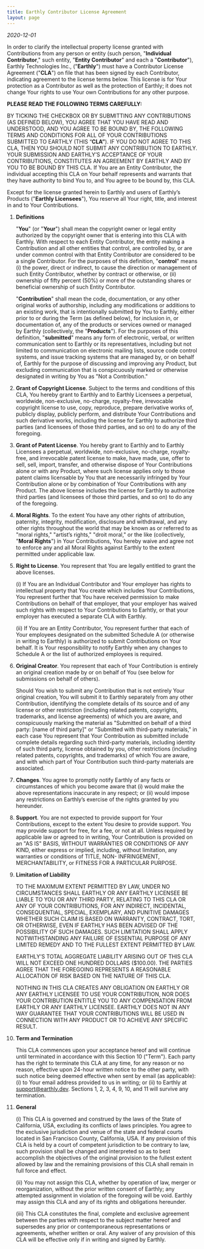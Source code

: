 ```yaml
---
title: Earthly Contributor License Agreement
layout: page
---
```


*2020-12-01*

In order to clarify the intellectual property license granted with Contributions from any person or entity (such person, "**Individual Contributor**," such entity, "**Entity Contributor**" and each a "**Contributor**"), Earthly Technologies Inc., ("**Earthly**") must have a Contributor License Agreement ("**CLA**") on file that has been signed by each Contributor, indicating agreement to the license terms below. This license is for Your protection as a Contributor as well as the protection of Earthly; it does not change Your rights to use Your own Contributions for any other purpose.

**PLEASE READ THE FOLLOWING TERMS CAREFULLY:**

BY TICKING THE CHECKBOX OR BY SUBMITTING ANY CONTRIBUTIONS (AS DEFINED BELOW), YOU AGREE THAT YOU HAVE READ AND UNDERSTOOD, AND YOU AGREE TO BE BOUND BY, THE FOLLOWING TERMS AND CONDITIONS FOR ALL OF YOUR CONTRIBUTIONS SUBMITTED TO EARTHLY (THIS “**CLA”**). IF YOU DO NOT AGREE TO THIS CLA, THEN YOU SHOULD NOT SUBMIT ANY CONTRIBUTION TO EARTHLY. YOUR SUBMISSION AND EARTHLY’S ACCEPTANCE OF YOUR CONTRIBUTIONS, CONSTITUTES AN AGREEMENT BY EARTHLY AND BY YOU TO BE BOUND BY THIS CLA. If You are an Entity Contributor, the individual accepting this CLA on Your behalf represents and warrants that they have authority to bind You to, and You agree to be bound by, this CLA.

Except for the license granted herein to Earthly and users of Earthly’s Products ("**Earthly Licensees**"), You reserve all Your right, title, and interest in and to Your Contributions.

1. **Definitions**

   "**You**" (or "**Your**") shall mean the copyright owner or legal entity authorized by the copyright owner that is entering into this CLA with Earthly. With respect to each Entity Contributor, the entity making a Contribution and all other entities that control, are controlled by, or are under common control with that Entity Contributor are considered to be a single Contributor. For the purposes of this definition, "**control**" means (i) the power, direct or indirect, to cause the direction or management of such Entity Contributor, whether by contract or otherwise, or (ii) ownership of fifty percent (50%) or more of the outstanding shares or beneficial ownership of such Entity Contributor.

   "**Contribution**" shall mean the code, documentation, or any other original works of authorship, including any modifications or additions to an existing work, that is intentionally submitted by You to Earthly, either prior to or during the Term (as defined below), for inclusion in, or documentation of, any of the products or services owned or managed by Earthly (collectively, the "**Products**"). For the purposes of this definition, "**submitted**" means any form of electronic, verbal, or written communication sent to Earthly or its representatives, including but not limited to communication on electronic mailing lists, source code control systems, and issue tracking systems that are managed by, or on behalf of, Earthly for the purpose of discussing and improving any Product, but excluding communication that is conspicuously marked or otherwise designated in writing by You as "Not a Contribution."

2. **Grant of Copyright License**. Subject to the terms and conditions of this CLA, You hereby grant to Earthly and to Earthly Licensees a perpetual, worldwide, non-exclusive, no-charge, royalty-free, irrevocable copyright license to use, copy, reproduce, prepare derivative works of, publicly display, publicly perform, and distribute Your Contributions and such derivative works, including the license for Earthly to authorize third parties (and licensees of those third parties, and so on) to do any of the foregoing.

3. **Grant of Patent License**. You hereby grant to Earthly and to Earthly Licensees a perpetual, worldwide, non-exclusive, no-charge, royalty-free, and irrevocable patent license to make, have made, use, offer to sell, sell, import, transfer, and otherwise dispose of Your Contributions alone or with any Product, where such license applies only to those patent claims licensable by You that are necessarily infringed by Your Contribution alone or by combination of Your Contributions with any Product. The above license includes the license for Earthly to authorize third parties (and licensees of those third parties, and so on) to do any of the foregoing.

4. **Moral Rights**. To the extent You have any other rights of attribution, paternity, integrity, modification, disclosure and withdrawal, and any other rights throughout the world that may be known as or referred to as "moral rights," "artist’s rights," "droit moral," or the like (collectively, "**Moral Rights**") in Your Contributions, You hereby waive and agree not to enforce any and all Moral Rights against Earthly to the extent permitted under applicable law.

5. **Right to License**. You represent that You are legally entitled to grant the above licenses.

   (i) If You are an Individual Contributor and Your employer has rights to intellectual property that You create which includes Your Contributions, You represent further that You have received permission to make Contributions on behalf of that employer, that your employer has waived such rights with respect to Your Contributions to Earhtly, or that your employer has executed a separate CLA with Earthly.

   (ii) If You are an Entity Contributor, You represent further that each of Your employees designated on the submitted Schedule A (or otherwise in writing to Earthly) is authorized to submit Contributions on Your behalf. It is Your responsibility to notify Earthly when any changes to Schedule A or the list of authorized employees is required.

6. **Original Creator**. You represent that each of Your Contribution is entirely an original creation made by or on behalf of You (see below for submissions on behalf of others).

   Should You wish to submit any Contribution that is not entirely Your original creation, You will submit it to Earthly separately from any other Contribution, identifying the complete details of its source and of any license or other restriction (including related patents, copyrights, trademarks, and license agreements) of which you are aware, and conspicuously marking the material as "Submitted on behalf of a third party: [name of third party]" or "Submitted with third-party materials," in each case You represent that Your Contribution as submitted include complete details regarding such third-party materials, including identity of such third party, license obtained by you, other restrictions (including related patents, copyrights, and trademarks) of which You are aware, and with which part of Your Contribution such third-party materials are associated.

7. **Changes**. You agree to promptly notify Earthly of any facts or circumstances of which you become aware that (i) would make the above representations inaccurate in any respect; or (ii) would impose any restrictions on Earthly’s exercise of the rights granted by you hereunder.

8. **Support**. You are not expected to provide support for Your Contributions, except to the extent You desire to provide support. You may provide support for free, for a fee, or not at all. Unless required by applicable law or agreed to in writing, Your Contribution is provided on an "AS IS" BASIS, WITHOUT WARRANTIES OR CONDITIONS OF ANY KIND, either express or implied, including, without limitation, any warranties or conditions of TITLE, NON- INFRINGEMENT, MERCHANTABILITY, or FITNESS FOR A PARTICULAR PURPOSE.

9. **Limitation of Liability**

   TO THE MAXIMUM EXTENT PERMITTED BY LAW, UNDER NO CIRCUMSTANCES SHALL EARTHLY OR ANY EARTHLY LICENSEE BE LIABLE TO YOU OR ANY THIRD PARTY, RELATING TO THIS CLA OR ANY OF YOUR CONTRIBUTIONS, FOR ANY INDIRECT, INCIDENTAL, CONSEQUENTIAL, SPECIAL, EXEMPLARY, AND PUNITIVE DAMAGES WHETHER SUCH CLAIM IS BASED ON WARRANTY, CONTRACT, TORT, OR OTHERWISE, EVEN IF EARTHLY HAS BEEN ADVISED OF THE POSSIBILITY OF SUCH DAMAGES. SUCH LIMITATION SHALL APPLY NOTWITHSTANDING ANY FAILURE OF ESSENTIAL PURPOSE OF ANY LIMITED REMEDY AND TO THE FULLEST EXTENT PERMITTED BY LAW. 

   EARTHLY’S TOTAL AGGREGATE LIABILITY ARISING OUT OF THIS CLA WILL NOT EXCEED ONE HUNDRED DOLLARS ($100.00). THE PARTIES AGREE THAT THE FOREGOING REPRESENTS A REASONABLE ALLOCATION OF RISK BASED ON THE NATURE OF THIS CLA.

   NOTHING IN THIS CLA CREATES ANY OBLIGATION ON EARTHLY OR ANY EARTHLY LICENSEE TO USE YOUR CONTRIBUTION, NOR DOES YOUR CONTRIBUTION ENTITLE YOU TO ANY COMPENSATION FROM EARTHLY OR ANY EARTHLY LICENSEE. EARTHLY DOES NOT IN ANY WAY GUARANTEE THAT YOUR CONTRIBUTIONS WILL BE USED IN CONNECTION WITH ANY PRODUCT OR TO ACHIEVE ANY SPECIFIC RESULT.

10. **Term and Termination**

    This CLA commences upon your acceptance hereof and will continue until terminated in accordance with this Section 10 ("Term"). Each party has the right to terminate this CLA at any time, for any reason or no reason, effective upon 24-hour written notice to the other party, with such notice being deemed effective when sent by email (as applicable): (i) to Your email address provided to us in writing; or (ii) to Earthly at support@earthly.dev. Sections 1, 2, 3, 4, 9, 10, and 11 will survive any termination.

11. **General**

    (i) This CLA is governed and construed by the laws of the State of California, USA, excluding its conflicts of laws principles. You agree to the exclusive jurisdiction and venue of the state and federal courts located in San Francisco County, California, USA. If any provision of this CLA is held by a court of competent jurisdiction to be contrary to law, such provision shall be changed and interpreted so as to best accomplish the objectives of the original provision to the fullest extent allowed by law and the remaining provisions of this CLA shall remain in full force and effect.

    (ii) You may not assign this CLA, whether by operation of law, merger or reorganization, without the prior written consent of Earthly; any attempted assignment in violation of the foregoing will be void. Earthly may assign this CLA and any of its rights and obligations hereunder.

    (iii) This CLA constitutes the final, complete and exclusive agreement between the parties with respect to the subject matter hereof and supersedes any prior or contemporaneous representations or agreements, whether written or oral. Any waiver of any provision of this CLA will be effective only if in writing and signed by Earthly.
